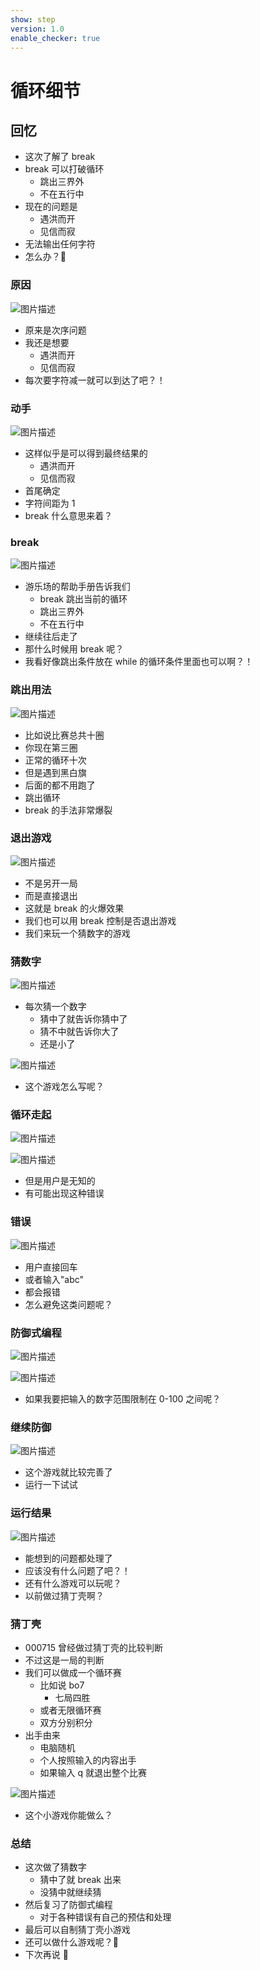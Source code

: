 ```yaml
---
show: step
version: 1.0
enable_checker: true
---
```


# 循环细节

## 回忆

- 这次了解了 break
- break 可以打破循环
  - 跳出三界外
  - 不在五行中
- 现在的问题是
  - 遇洪而开
  - 见信而寂
- 无法输出任何字符
- 怎么办？🤔

### 原因

![图片描述](https://doc.shiyanlou.com/courses/uid1190679-20211005-1633439264382)

- 原来是次序问题
- 我还是想要
  - 遇洪而开
  - 见信而寂
- 每次要字符减一就可以到达了吧？！

### 动手

![图片描述](https://doc.shiyanlou.com/courses/uid1190679-20211005-1633439574229)

- 这样似乎是可以得到最终结果的
  - 遇洪而开
  - 见信而寂
- 首尾确定
- 字符间距为 1
- break 什么意思来着？

### break

![图片描述](https://doc.shiyanlou.com/courses/uid1190679-20211005-1633439693252)

- 游乐场的帮助手册告诉我们
  - break 跳出当前的循环
  - 跳出三界外
  - 不在五行中
- 继续往后走了
- 那什么时候用 break 呢？
- 我看好像跳出条件放在 while 的循环条件里面也可以啊？！

### 跳出用法

![图片描述](https://doc.shiyanlou.com/courses/uid1190679-20211005-1633440033148)

- 比如说比赛总共十圈
- 你现在第三圈
- 正常的循环十次
- 但是遇到黑白旗
- 后面的都不用跑了
- 跳出循环
- break 的手法非常爆裂

### 退出游戏

![图片描述](https://doc.shiyanlou.com/courses/uid1190679-20211005-1633440987789)

- 不是另开一局
- 而是直接退出
- 这就是 break 的火爆效果
- 我们也可以用 break 控制是否退出游戏
- 我们来玩一个猜数字的游戏

### 猜数字

![图片描述](https://doc.shiyanlou.com/courses/uid1190679-20211005-1633442463717)

- 每次猜一个数字
  - 猜中了就告诉你猜中了
  - 猜不中就告诉你大了
  - 还是小了

![图片描述](https://doc.shiyanlou.com/courses/uid1190679-20211005-1633442480138)

- 这个游戏怎么写呢？

### 循环走起

![图片描述](https://doc.shiyanlou.com/courses/uid1190679-20211005-1633443205828)

![图片描述](https://doc.shiyanlou.com/courses/uid1190679-20211005-1633443234310)

- 但是用户是无知的
- 有可能出现这种错误

### 错误

![图片描述](https://doc.shiyanlou.com/courses/uid1190679-20211005-1633443286317)

- 用户直接回车
- 或者输入"abc"
- 都会报错
- 怎么避免这类问题呢？

### 防御式编程

![图片描述](https://doc.shiyanlou.com/courses/uid1190679-20211005-1633443886356)

![图片描述](https://doc.shiyanlou.com/courses/uid1190679-20211005-1633443896189)

- 如果我要把输入的数字范围限制在 0-100 之间呢？

### 继续防御

![图片描述](https://doc.shiyanlou.com/courses/uid1190679-20220504-1651633958858/wm)


- 这个游戏就比较完善了
- 运行一下试试

### 运行结果

![图片描述](https://doc.shiyanlou.com/courses/uid1190679-20220504-1651633987374/wm)

- 能想到的问题都处理了
- 应该没有什么问题了吧？！
- 还有什么游戏可以玩呢？
- 以前做过猜丁壳啊？

### 猜丁壳

- 000715 曾经做过猜丁壳的比较判断
- 不过这是一局的判断
- 我们可以做成一个循环赛
  - 比如说 bo7
    - 七局四胜
  - 或者无限循环赛
  - 双方分别积分
- 出手由来
  - 电脑随机
  - 个人按照输入的内容出手
  - 如果输入 q 就退出整个比赛

![图片描述](https://doc.shiyanlou.com/courses/uid1190679-20210919-1632057911165)

- 这个小游戏你能做么？

### 总结

- 这次做了猜数字
  - 猜中了就 break 出来
  - 没猜中就继续猜
- 然后复习了防御式编程
  - 对于各种错误有自己的预估和处理
- 最后可以自制猜丁壳小游戏
- 还可以做什么游戏呢？🤔
- 下次再说 👋
